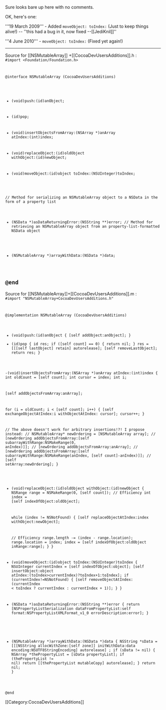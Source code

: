 

Sure looks bare up here with no comments.

OK, here's one:

'''19 March 2009''' - Added <code>moveObject: toIndex:</code> (Just to keep things alive!) -- ''this had a bug in it, now fixed --[[JediKnil]]''

'''4 June 2010''' - <code>moveObject: toIndex:</code> (Fixed yet again!)

----
Source for [[NSMutableArray]] +[[CocoaDevUsersAdditions]].h :
<code>
 #import <Foundation/Foundation.h>
 
 @interface NSMutableArray (CocoaDevUsersAdditions)
 
 - (void)push:(id)anObject;
 - (id)pop;
 - (void)insertObjectsFromArray:(NSArray *)anArray atIndex:(int)index;
 
 - (void)replaceObject:(id)oldObject withObject:(id)newObject;
 
 - (void)moveObject:(id)object toIndex:(NSUInteger)toIndex;
 
 // Method for serializing an NSMutableArray object to a NSData in the form of a property list
 - (NSData *)asDataReturningError:(NSString **)error;
 // Method for retrieving an NSMutableArray object from an property-list-formatted NSData object
 + (NSMutableArray *)arrayWithData:(NSData *)data;
 
 @end
</code>
----
Source for [[NSMutableArray]]+[[CocoaDevUsersAdditions]].m :
<code>
 #import "NSMutableArray+CocoaDevUsersAdditions.h"
 
 @implementation NSMutableArray (CocoaDevUsersAdditions)
 
 - (void)push:(id)anObject
 {
   [self addObject:anObject];
 }
 - (id)pop
 {
   id res;
   if ([self count] == 0)
   {
     return nil;
   }
   res = [[[self lastObject] retain] autorelease];
   [self removeLastObject];
   return res;
 }
 
 -(void)insertObjectsFromArray:(NSArray *)anArray atIndex:(int)index
 {
   int oldCount = [self count];
   int cursor = index;
   int i;
   
   [self addObjectsFromArray:anArray];
   
   for (i = oldCount; i < [self count]; i++)
   {
 	[self exchangeObjectAtIndex:i withObjectAtIndex: cursor];
 	cursor++;
   }
   
   // The above doesn't work for arbitrary insertions!?! I propose instead:
   // NSMutableArray* newOrdering = [NSMutableArray array];
   // [newOrdering addObjectsFromArray:[self subarrayWithRange:NSMakeRange(0, anIndex)]];
   // [newOrdering addObjectsFromArray:anArray];
   // [newOrdering addObjectsFromArray:[self subarrayWithRange:NSMakeRange(anIndex, [self count]-anIndex)]];
   // [self setArray:newOrdering];
 }
 
 - (void)replaceObject:(id)oldObject withObject:(id)newObject
 {
   NSRange range = NSMakeRange(0, [self count]); // Efficiency
   int index = [self indexOfObject:oldObject];
   
   while (index != NSNotFound) {
     [self replaceObjectAtIndex:index withObject:newObject];
     
     // Efficiency
     range.length -= (index - range.location);
     range.location = index;
     index = [self indexOfObject:oldObject inRange:range];
   }
 }
 
 - (void)moveObject:(id)object toIndex:(NSUInteger)toIndex {
   NSUInteger currentIndex = [self indexOfObject:object];
   [self insertObject:object atIndex:(toIndex>currentIndex)?toIndex+1:toIndex];
   if (currentIndex!=NSNotFound) {
     [self removeObjectAtIndex:(currentIndex < toIndex ? currentIndex : currentIndex + 1)];
   }
 }
 
 - (NSData *)asDataReturningError:(NSString **)error
 {
   return [NSPropertyListSerialization dataFromPropertyList:self format:NSPropertyListXMLFormat_v1_0 errorDescription:error];
 }
 
 + (NSMutableArray *)arrayWithData:(NSData *)data
 {
   NSString *sData = [[[NSString allocWithZone:[self zone]] initWithData:data encoding:NSUTF8StringEncoding] autorelease] ;
   if (sData != nil)
   {
     NSArray *thePropertyList = [sData propertyList];
     if (thePropertyList != nil)
       return [[thePropertyList mutableCopy] autorelease];
   }
   return nil;
 }
 
 @end
</code>


[[Category:CocoaDevUsersAdditions]]